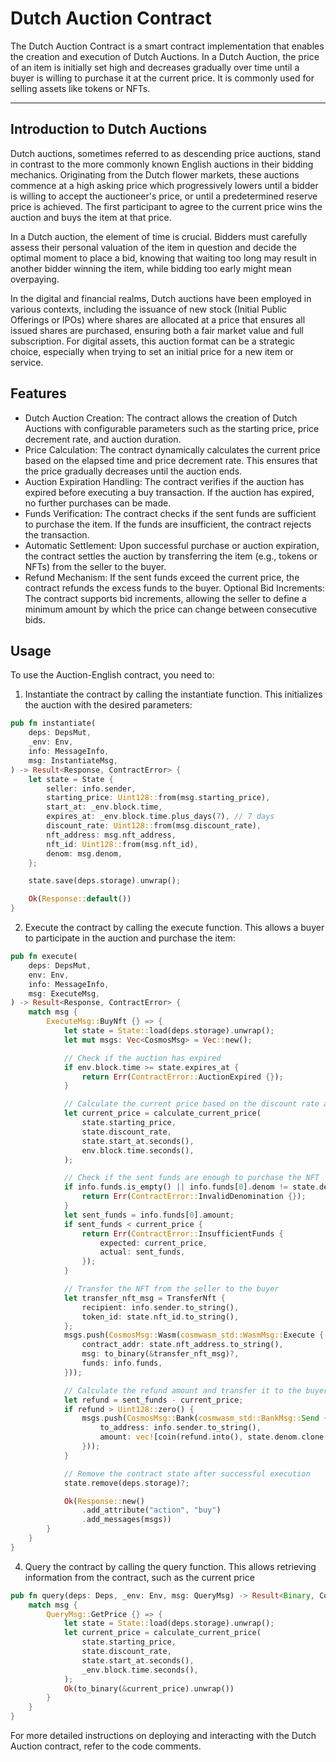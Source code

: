 # Dutch Auction Contract

The Dutch Auction Contract is a smart contract implementation that enables the creation and execution of Dutch Auctions. In a Dutch Auction, the price of an item is initially set high and decreases gradually over time until a buyer is willing to purchase it at the current price. It is commonly used for selling assets like tokens or NFTs.

---
## Introduction to Dutch Auctions
Dutch auctions, sometimes referred to as descending price auctions, stand in contrast to the more commonly known English auctions in their bidding mechanics. Originating from the Dutch flower markets, these auctions commence at a high asking price which progressively lowers until a bidder is willing to accept the auctioneer's price, or until a predetermined reserve price is achieved. The first participant to agree to the current price wins the auction and buys the item at that price.

In a Dutch auction, the element of time is crucial. Bidders must carefully assess their personal valuation of the item in question and decide the optimal moment to place a bid, knowing that waiting too long may result in another bidder winning the item, while bidding too early might mean overpaying.

In the digital and financial realms, Dutch auctions have been employed in various contexts, including the issuance of new stock (Initial Public Offerings or IPOs) where shares are allocated at a price that ensures all issued shares are purchased, ensuring both a fair market value and full subscription. For digital assets, this auction format can be a strategic choice, especially when trying to set an initial price for a new item or service.


## Features

- Dutch Auction Creation: The contract allows the creation of Dutch Auctions with configurable parameters such as the starting price, price decrement rate, and auction duration.
- Price Calculation: The contract dynamically calculates the current price based on the elapsed time and price decrement rate. This ensures that the price gradually decreases until the auction ends.
- Auction Expiration Handling: The contract verifies if the auction has expired before executing a buy transaction. If the auction has expired, no further purchases can be made.
- Funds Verification: The contract checks if the sent funds are sufficient to purchase the item. If the funds are insufficient, the contract rejects the transaction.
- Automatic Settlement: Upon successful purchase or auction expiration, the contract settles the auction by transferring the item (e.g., tokens or NFTs) from the seller to the buyer.
- Refund Mechanism: If the sent funds exceed the current price, the contract refunds the excess funds to the buyer.
Optional Bid Increments: The contract supports bid increments, allowing the seller to define a minimum amount by which the price can change between consecutive bids.

## Usage

To use the Auction-English contract, you need to:

1. Instantiate the contract by calling the instantiate function. This initializes the auction with the desired parameters:

```rust
pub fn instantiate(
    deps: DepsMut,
    _env: Env,
    info: MessageInfo,
    msg: InstantiateMsg,
) -> Result<Response, ContractError> {
    let state = State {
        seller: info.sender,
        starting_price: Uint128::from(msg.starting_price),
        start_at: _env.block.time,
        expires_at: _env.block.time.plus_days(7), // 7 days
        discount_rate: Uint128::from(msg.discount_rate),
        nft_address: msg.nft_address,
        nft_id: Uint128::from(msg.nft_id),
        denom: msg.denom,
    };

    state.save(deps.storage).unwrap();

    Ok(Response::default())
}
```

2. Execute the contract by calling the execute function. This allows a buyer to participate in the auction and purchase the item:

```rust
pub fn execute(
    deps: DepsMut,
    env: Env,
    info: MessageInfo,
    msg: ExecuteMsg,
) -> Result<Response, ContractError> {
    match msg {
        ExecuteMsg::BuyNft {} => {
            let state = State::load(deps.storage).unwrap();
            let mut msgs: Vec<CosmosMsg> = Vec::new();

            // Check if the auction has expired
            if env.block.time >= state.expires_at {
                return Err(ContractError::AuctionExpired {});
            }

            // Calculate the current price based on the discount rate and time elapsed
            let current_price = calculate_current_price(
                state.starting_price,
                state.discount_rate,
                state.start_at.seconds(),
                env.block.time.seconds(),
            );

            // Check if the sent funds are enough to purchase the NFT
            if info.funds.is_empty() || info.funds[0].denom != state.denom {
                return Err(ContractError::InvalidDenomination {});
            }
            let sent_funds = info.funds[0].amount;
            if sent_funds < current_price {
                return Err(ContractError::InsufficientFunds {
                    expected: current_price,
                    actual: sent_funds,
                });
            }

            // Transfer the NFT from the seller to the buyer
            let transfer_nft_msg = TransferNft {
                recipient: info.sender.to_string(),
                token_id: state.nft_id.to_string(),
            };
            msgs.push(CosmosMsg::Wasm(cosmwasm_std::WasmMsg::Execute {
                contract_addr: state.nft_address.to_string(),
                msg: to_binary(&transfer_nft_msg)?,
                funds: info.funds,
            }));

            // Calculate the refund amount and transfer it to the buyer
            let refund = sent_funds - current_price;
            if refund > Uint128::zero() {
                msgs.push(CosmosMsg::Bank(cosmwasm_std::BankMsg::Send {
                    to_address: info.sender.to_string(),
                    amount: vec![coin(refund.into(), state.denom.clone())],
                }));
            }

            // Remove the contract state after successful execution
            state.remove(deps.storage)?;

            Ok(Response::new()
                .add_attribute("action", "buy")
                .add_messages(msgs))
        }
    }
}

```

4. Query the contract by calling the query function. This allows retrieving information from the contract, such as the current price

```rust
pub fn query(deps: Deps, _env: Env, msg: QueryMsg) -> Result<Binary, ContractError> {
    match msg {
        QueryMsg::GetPrice {} => {
            let state = State::load(deps.storage).unwrap();
            let current_price = calculate_current_price(
                state.starting_price,
                state.discount_rate,
                state.start_at.seconds(),
                _env.block.time.seconds(),
            );
            Ok(to_binary(&current_price).unwrap())
        }
    }
}
```

For more detailed instructions on deploying and interacting with the Dutch Auction contract, refer to the code comments.